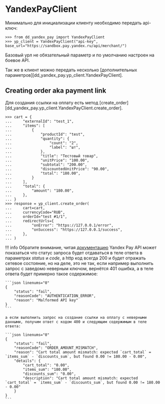 # YandexPayClient

Минимально для инициализации клиенту необходимо передать api-ключ:

```pycon linenums="0"
>>> from dd_yandex_pay import YandexPayClient
>>> yp_client = YandexPayClient("api-key", base_url="https://sandbox.pay.yandex.ru/api/merchant/")
```

Базовый урл не обязательный параметр и по умолчанию настроен на боевое API.

Так же в клиент можно передать несколько [дополнительных параметров][dd_yandex_pay.yp_client.YandexPayClient].


## Creating order aka payment link

Для создания ссылки на оплату есть метод [create_order][dd_yandex_pay.yp_client.YandexPayClient.create_order].

```pycon linenums="0"
>>> cart = {
...     "externalId": "test_1",
...     "items": [
...         {
...             "productId": "test",
...             "quantity": {
...                 "count": "2",
...                 "label": "шт",
...             },
...             "title": "Тестовый товар",
...             "unitPrice": "100.00",
...             "subtotal": "200.00",
...             "discountedUnitPrice": "90.00",
...             "total": "180.00",
...         }
...     ],
...     "total": {
...         "amount": "180.00",
...     },
... }
>>> response = yp_client.create_order(
...     cart=cart,
...     currencyCode="RUB",
...     orderId="test #1/1",
...     redirectUrls={
...         "onError": "https://127.0.0.1/error",
...         "onSuccess": "https://127.0.0.1/success",
...     },
... )
```

!!! info
	Обратите внимание, читая [документацию](https://pay.yandex.ru/ru/docs/custom/backend/yandex-pay-api/order/merchant_v1_orders-post#200-ok) Yandex Pay API может показаться что статус запроса будет отдаваться в теле ответа в параметрах _status_ и _code_, а http код всегда 200 и будет отражать сетевое состояние, но на деле, это не так, если например выполнить запрос с заведомо неверным ключом, вернётся 401 ошибка, а в теле ответа будет примерно такое содержимое:

	```json linenums="0"
	{
		"status": "fail",
		"reasonCode": "AUTHENTICATION_ERROR",
		"reason": "Malformed API key"
	}
	```

	а если выполнить запрос на создание ссылки на оплату с неверными данными, получим ответ с кодом 400 и следующим содержимым в теле ответа:

	```json linenums="0"
	{
		"status": "fail",
		"reasonCode": "ORDER_AMOUNT_MISMATCH",
		"reason": "Cart total amount mismatch: expected `cart_total` = `items_sum` - `discounts_sum`, but found 0.00 != 180.00 - 0.00",
		"details": {
			"cart_total": "0.00",
			"items_sum": "180.00",
			"discounts_sum": "0.00",
			"description": "Cart total amount mismatch: expected `cart_total` = `items_sum` - `discounts_sum`, but found 0.00 != 180.00 - 0.00"
		}
	}
	```
